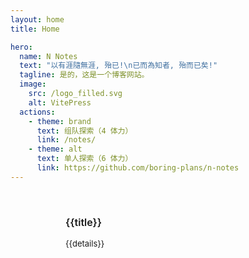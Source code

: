```yaml
---
layout: home
title: Home

hero:
  name: N Notes
  text: "以有涯隨無涯, 殆已!\n已而為知者, 殆而已矣!"
  tagline: 是的，这是一个博客网站。
  image:
    src: /logo_filled.svg
    alt: VitePress
  actions:
    - theme: brand
      text: 组队探索（4 体力）
      link: /notes/
    - theme: alt
      text: 单人探索（6 体力）
      link: https://github.com/boring-plans/n-notes
---
```


<div class="container">
  <div class="archives">
    <div v-for="{title, details, latest}, index in archives" :key="index" class="archive">
      <p><a :href="latest">{{title}}</a></p>
      <p>{{details}}</p>
    </div>
  </div>
</div>

<script setup>
import { ref } from 'vue';

const archives = ref([
  {
    title: 'Boring Plans',
    details: "👨‍💻 一些个人项目的开发记录。",
    latest: '/boring-plans/fine-weather-gallery'
  },
  {
    title: 'Cheap Talks',
    details: "📕 又叫「程序以外」。写程序以前, 他是个诗人。",
    latest: '/cheap-talks/cicadas-crying'
  },
  {
    title: 'Notes',
    details: "📑 博客。知识积累、刷题笔记 ..",
    latest: '/notes/basic-skills/python-decorator'
  }
])
</script>

<style scoped>
.container {
  padding: 0 48px;
}

.archives {
  max-width: 1152px;
  margin: 0 auto;
  display: flex;
  flex-wrap: wrap;
  justify-content: space-between;
}

.archive {
  background: var(--vp-c-bg-soft);
  width: 100%;
  border-radius: 12px;
  padding: 24px;
  margin-bottom: 16px;
}

.archive > p:nth-of-type(1) {
  font-size: medium;
  font-weight: 600;
  color: var(--vp-c-text-1);
  cursor: pointer;
}

.archive > p:nth-of-type(1):hover {
  text-decoration: underline;
}

.archive > p:nth-of-type(2) {
  font-size: small;
  color: var(--vp-c-text-2);
  margin: 8px 0;
}

@media (min-width: 960px) {
  .container {
    padding: 0 64px;
  }

  .archive {
    width: 32%;
    margin: 0;
  }
}
</style>
